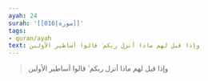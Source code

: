 ```yaml
---
ayah: 24
surah: '[[016|سورة]]'
tags:
- quran/ayah
text: وإذا قيل لهم ماذا أنزل ربكم ۙ قالوا أساطير الأولين
---
```

> وإذا قيل لهم ماذا أنزل ربكم ۙ قالوا أساطير الأولين
